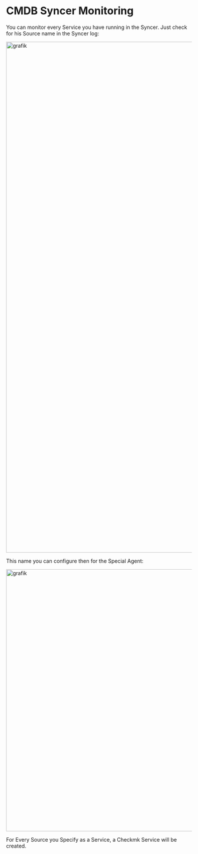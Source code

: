 # CMDB Syncer Monitoring
You can monitor every Service you have running in the Syncer. Just check for his Source name in the Syncer log:

<img width="1386" alt="grafik" src="https://github.com/user-attachments/assets/9573c4ab-58ec-46e6-80db-e030a9090494">

This name you can configure then for the Special Agent:

<img width="711" alt="grafik" src="https://github.com/user-attachments/assets/47fe27bf-7e7d-41b2-b3ae-c2b22e1486f8">

For Every Source you Specify as a Service, a Checkmk Service will be created.
